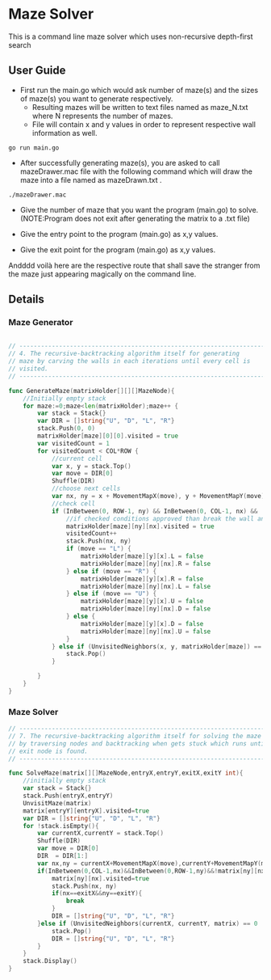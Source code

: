 # Maze Solver
This is a command line maze solver which uses non-recursive depth-first search 

## User Guide

- First run the main.go which would ask number of maze(s) and the sizes of maze(s) you want to generate respectively.
  - Resulting mazes will be written to text files named as maze_N.txt where N represents the number of mazes.
  - File will contain x and y values in order to represent respective wall information as well.
  
```
go run main.go
```

- After successfully generating maze(s), you are asked to call mazeDrawer.mac file with the following command 
  which will draw the maze into a file named as mazeDrawn.txt .
  
```
./mazeDrawer.mac
```

- Give the number of maze that you want the program (main.go) to solve. 
  (NOTE:Program does not exit after generating the matrix to a .txt file)

- Give the entry point to the program (main.go) as x,y values.

- Give the exit point for the program (main.go) as x,y values.

Andddd voilà here are the respective route that shall save the stranger from the maze just appearing magically on the command line.

## Details

### Maze Generator
```go

// --------------------------------------------------------------------
// 4. The recursive-backtracking algorithm itself for generating
// maze by carving the walls in each iterations until every cell is
// visited.
// --------------------------------------------------------------------

func GenerateMaze(matrixHolder[][][]MazeNode){
	//Initially empty stack
	for maze:=0;maze<len(matrixHolder);maze++ {
		var stack = Stack{}
		var DIR = []string{"U", "D", "L", "R"}
		stack.Push(0, 0)
		matrixHolder[maze][0][0].visited = true
		var visitedCount = 1
		for visitedCount < COL*ROW {
			//current cell
			var x, y = stack.Top()
			var move = DIR[0]
			Shuffle(DIR)
			//choose next cells
			var nx, ny = x + MovementMapX(move), y + MovementMapY(move)
			//check cell
			if (InBetween(0, ROW-1, ny) && InBetween(0, COL-1, nx) && !matrixHolder[maze][ny][nx].visited) {
				//if checked conditions approved than break the wall and add the node
				matrixHolder[maze][ny][nx].visited = true
				visitedCount++
				stack.Push(nx, ny)
				if (move == "L") {
					matrixHolder[maze][y][x].L = false
					matrixHolder[maze][ny][nx].R = false
				} else if (move == "R") {
					matrixHolder[maze][y][x].R = false
					matrixHolder[maze][ny][nx].L = false
				} else if (move == "U") {
					matrixHolder[maze][y][x].U = false
					matrixHolder[maze][ny][nx].D = false
				} else {
					matrixHolder[maze][y][x].D = false
					matrixHolder[maze][ny][nx].U = false
				}
			} else if (UnvisitedNeighbors(x, y, matrixHolder[maze]) == 0) {
				stack.Pop()
			}

		}
	}
}
```
### Maze Solver
```go
// --------------------------------------------------------------------
// 7. The recursive-backtracking algorithm itself for solving the maze
// by traversing nodes and backtracking when gets stuck which runs until
// exit node is found.
// --------------------------------------------------------------------

func SolveMaze(matrix[][]MazeNode,entryX,entryY,exitX,exitY int){
	//initially empty stack
	var stack = Stack{}
	stack.Push(entryX,entryY)
	UnvisitMaze(matrix)
	matrix[entryY][entryX].visited=true
	var DIR = []string{"U", "D", "L", "R"}
	for !stack.isEmpty(){
		var currentX,currentY = stack.Top()
		Shuffle(DIR)
		var move = DIR[0]
		DIR  = DIR[1:]
		var nx,ny = currentX+MovementMapX(move),currentY+MovementMapY(move)
		if(InBetween(0,COL-1,nx)&&InBetween(0,ROW-1,ny)&&!matrix[ny][nx].visited&&RouteAllowed(matrix[currentY][currentX],move)){
			matrix[ny][nx].visited=true
			stack.Push(nx, ny)
			if(nx==exitX&&ny==exitY){
				break
			}
			DIR = []string{"U", "D", "L", "R"}
		}else if (UnvisitedNeighbors(currentX, currentY, matrix) == 0 || len(DIR)==0) {
			stack.Pop()
			DIR = []string{"U", "D", "L", "R"}
		}
	}
	stack.Display()
}
```
